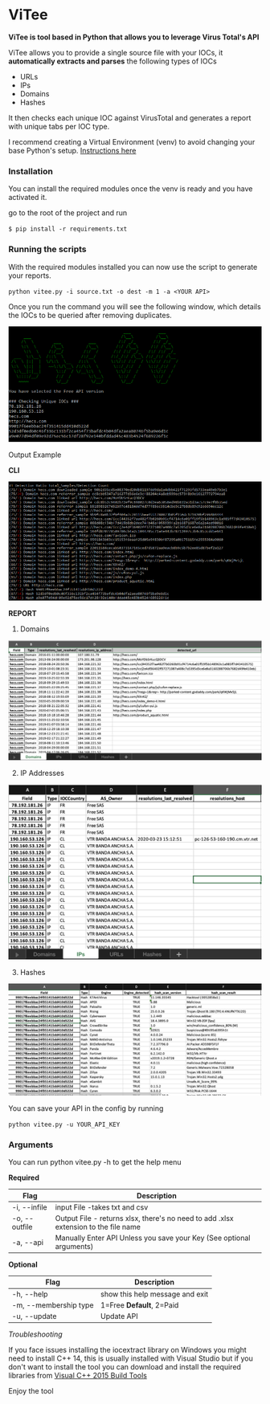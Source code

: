 # ViTee  
**ViTee is tool based in Python that allows you to leverage Virus Total's API**  
  
ViTee allows you to provide a single source file with your IOCs, it **automatically extracts and parses** the following types of IOCs

 * URLs  
 * IPs  
 * Domains  
 * Hashes  

It then checks each unique IOC against VirusTotal and generates a report with unique tabs per IOC type.

I recommend creating a Virtual Environment (venv) to avoid changing your base Python's setup.  [Instructions here](https://docs.python.org/3/library/venv.html)
 
### Installation

You can install the required modules once the venv is ready and you have activated it.  
  
go to the root of the project and run

`$ pip install -r requirements.txt`


### Running the scripts

With the required modules installed you can now use the script to generate your reports.  
  
`python vitee.py -i source.txt -o dest -m 1 -a <YOUR API>`
  
Once you run the command you will see the following window, which details the IOCs to be queried after removing duplicates.  
  
![Startup](https://github.com/TURROKS/ViTee/blob/master/docs/misc/startup.png)  
  
Output Example  

**CLI**

![Results](https://github.com/TURROKS/ViTee/blob/master/docs/misc/results.PNG)  

**REPORT**

1. Domains

![Domains](https://github.com/TURROKS/ViTee/blob/master/docs/misc/domains.png)

2. IP Addresses

![IPs](https://github.com/TURROKS/ViTee/blob/master/docs/misc/ips.png)

3. Hashes

![Hashes](https://github.com/TURROKS/ViTee/blob/master/docs/misc/hashes.png)

You can save your API in the config by running

`python vitee.py -u YOUR_API_KEY`
  

### Arguments

You can run python vitee.py -h to get the help menu  
  
**Required**
 
 |Flag|Description|
 |------------|----------------|
 |-i, --infile|input File -takes txt and csv|
 |-o, --outfile|Output File - returns xlsx, there's no need to add .xlsx extension to the file name|
 |-a, --api|Manually Enter API  Unless you save your Key (See optional arguments)|

**Optional**
  
|Flag|Description|
|------|--------------|
 |-h, --help|show this help message and exit|
 |-m, --membership type| 1=Free **Default**, 2=Paid|
 |-u, --update|Update API|

*Troubleshooting*  
  
If you face issues installing the iocextract library on Windows you might need to install C++ 14, this is usually installed with Visual Studio but if you don't want to install the tool you can download and install the required libraries from [Visual C++ 2015 Build Tools](http://go.microsoft.com/fwlink/?LinkId=691126&fixForIE=.exe.)  
  
Enjoy the tool

